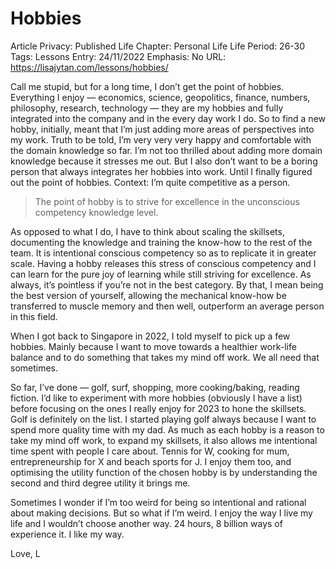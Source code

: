 # Hobbies

Article Privacy: Published
Life Chapter: Personal Life
Life Period: 26-30
Tags: Lessons
Entry: 24/11/2022
Emphasis: No
URL: https://lisajytan.com/lessons/hobbies/

Call me stupid, but for a long time, I don’t get the point of hobbies. Everything I enjoy — economics, science, geopolitics, finance, numbers, philosophy, research, technology — they are my hobbies and fully integrated into the company and in the every day work I do. So to find a new hobby, initially, meant that I’m just adding more areas of perspectives into my work. Truth to be told, I’m very very very happy and comfortable with the domain knowledge so far. I’m not too thrilled about adding more domain knowledge because it stresses me out. But I also don’t want to be a boring person that always integrates her hobbies into work. Until I finally figured out the point of hobbies. Context: I’m quite competitive as a person. 

> The point of hobby is to strive for excellence in the unconscious competency knowledge level.
> 

As opposed to what I do, I have to think about scaling the skillsets, documenting the knowledge and training the know-how to the rest of the team. It is intentional conscious competency so as to replicate it in greater scale. Having a hobby releases this stress of conscious competency and I can learn for the pure joy of learning while still striving for excellence. As always, it’s pointless if you’re not in the best category. By that, I mean being the best version of yourself, allowing the mechanical know-how be transferred to muscle memory and then well, outperform an average person in this field. 

When I got back to Singapore in 2022, I told myself to pick up a few hobbies. Mainly because I want to move towards a healthier work-life balance and to do something that takes my mind off work. We all need that sometimes. 

So far, I’ve done — golf, surf, shopping, more cooking/baking, reading fiction. I’d like to experiment with more hobbies (obviously I have a list) before focusing on the ones I really enjoy for 2023 to hone the skillsets. Golf is definitely on the list. I started playing golf always because I want to spend more quality time with my dad. As much as each hobby is a reason to take my mind off work, to expand my skillsets, it also allows me intentional time spent with people I care about. Tennis for W, cooking for mum, entrepreneurship for X and beach sports for J. I enjoy them too, and optimising the utility function of the chosen hobby is by understanding the second and third degree utility it brings me. 

Sometimes I wonder if I’m too weird for being so intentional and rational about making decisions. But so what if I’m weird. I enjoy the way I live my life and I wouldn’t choose another way. 24 hours, 8 billion ways of experience it. I like my way. 

Love, 
L